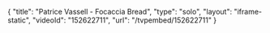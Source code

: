 {
    "title": "Patrice Vassell - Focaccia Bread",
    "type": "solo",
    "layout": "iframe-static",
    "videoId": "152622711",
    "url": "\/tvpembed\/152622711"
}
